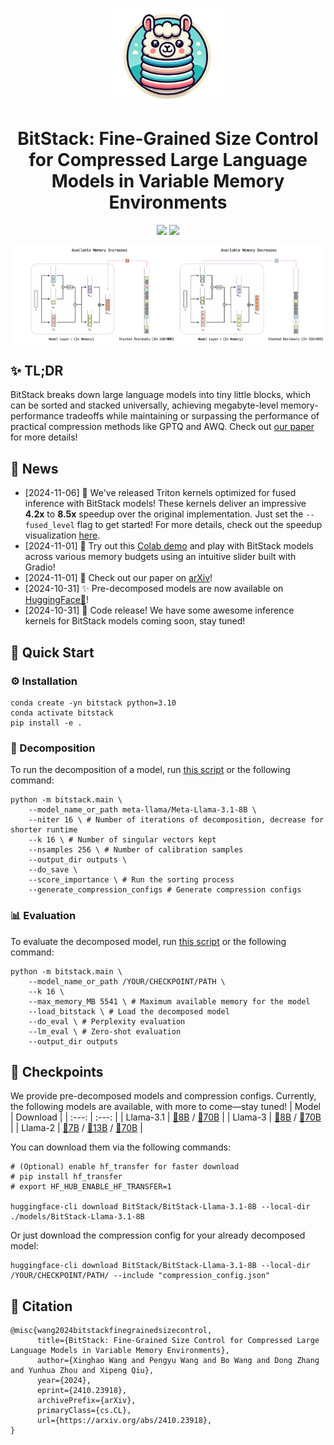 <p align="center">
  <img src="./assets/icon.png" width="180" height="150"/>
</p>

<h1 align="center">BitStack: Fine-Grained Size Control for Compressed Large Language Models in Variable Memory Environments</h1>

<div align="center">
<a href="https://arxiv.org/abs/2410.23918" target="_blank"><img src=https://img.shields.io/badge/2410.23918-red?style=plastic&logo=arxiv&logoColor=red&logoSize=auto&label=arXiv&labelColor=black&color=b31b1b&link=https%3A%2F%2Farxiv.org%2Fabs%2F2410.23918
></a>
<a href="https://huggingface.co/BitStack" target="_blank"><img src=https://img.shields.io/badge/BitStack-yellow?style=plastic&logo=huggingface&logoColor=ffd21e&logoSize=auto&label=HuggingFace&labelColor=black&color=ffd21e&link=https%3A%2F%2Fhuggingface.co%2FBitStack
></a>
</div>

![BitStack](./assets/bitstack.png)

## ✨ TL;DR
BitStack breaks down large language models into tiny little blocks, which can be sorted and stacked universally, achieving megabyte-level memory-performance tradeoffs while maintaining or surpassing the performance of practical compression methods like GPTQ and AWQ. Check out [our paper](https://arxiv.org/abs/2410.23918) for more details!


## 📰 News
- [2024-11-06] 🚀 We've released Triton kernels optimized for fused inference with BitStack models! These kernels deliver an impressive **4.2x** to **8.5x** speedup over the original implementation. Just set the `--fused_level` flag to get started! For more details, check out the speedup visualization [here](./assets/speedup_visualization.png).
- [2024-11-01] 🎈 Try out this [Colab demo](https://colab.research.google.com/drive/1GoXIVyhofOEpGzOUint8LOivlFSDVHle?usp=sharing) and play with BitStack models across various memory budgets using an intuitive slider built with Gradio!
- [2024-11-01] 📄 Check out our paper on [arXiv](https://arxiv.org/abs/2410.23918)!
- [2024-10-31] ✨ Pre-decomposed models are now available on [HuggingFace🤗](https://huggingface.co/BitStack)!
- [2024-10-31] 🚀 Code release! We have some awesome inference kernels for BitStack models coming soon, stay tuned!

## 🚀 Quick Start
### ⚙️ Installation
```
conda create -yn bitstack python=3.10
conda activate bitstack
pip install -e .
```

### 🔄 Decomposition
To run the decomposition of a model, run [this script](./scripts/decompose.sh) or the following command:
```
python -m bitstack.main \
    --model_name_or_path meta-llama/Meta-Llama-3.1-8B \
    --niter 16 \ # Number of iterations of decomposition, decrease for shorter runtime
    --k 16 \ # Number of singular vectors kept
    --nsamples 256 \ # Number of calibration samples
    --output_dir outputs \
    --do_save \
    --score_importance \ # Run the sorting process
    --generate_compression_configs # Generate compression configs
```

### 📊 Evaluation
To evaluate the decomposed model, run [this script](./scripts/evaluate.sh) or the following command:
```
python -m bitstack.main \
    --model_name_or_path /YOUR/CHECKPOINT/PATH \
    --k 16 \
    --max_memory_MB 5541 \ # Maximum available memory for the model
    --load_bitstack \ # Load the decomposed model
    --do_eval \ # Perplexity evaluation
    --lm_eval \ # Zero-shot evaluation
    --output_dir outputs
```
## 📌 Checkpoints
We provide pre-decomposed models and compression configs. Currently, the following models are available, with more to come—stay tuned!
| Model  | Download |
| :---: | :---: |
| Llama-3.1 | [🤗8B](https://huggingface.co/BitStack/BitStack-Llama-3.1-8B) / [🤗70B](https://huggingface.co/BitStack/BitStack-Llama-3.1-70B) |
| Llama-3 | [🤗8B](https://huggingface.co/BitStack/BitStack-Llama-3-8B) / [🤗70B](https://huggingface.co/BitStack/BitStack-Llama-3-70B) |
| Llama-2 | [🤗7B](https://huggingface.co/BitStack/BitStack-Llama-2-7B) / [🤗13B](https://huggingface.co/BitStack/BitStack-Llama-2-13B) / [🤗70B](https://huggingface.co/BitStack/BitStack-Llama-2-70B) |

You can download them via the following commands:
```
# (Optional) enable hf_transfer for faster download
# pip install hf_transfer
# export HF_HUB_ENABLE_HF_TRANSFER=1

huggingface-cli download BitStack/BitStack-Llama-3.1-8B --local-dir ./models/BitStack-Llama-3.1-8B
```
Or just download the compression config for your already decomposed model:
```
huggingface-cli download BitStack/BitStack-Llama-3.1-8B --local-dir /YOUR/CHECKPOINT/PATH/ --include "compression_config.json"
```

## 📖 Citation
```
@misc{wang2024bitstackfinegrainedsizecontrol,
      title={BitStack: Fine-Grained Size Control for Compressed Large Language Models in Variable Memory Environments}, 
      author={Xinghao Wang and Pengyu Wang and Bo Wang and Dong Zhang and Yunhua Zhou and Xipeng Qiu},
      year={2024},
      eprint={2410.23918},
      archivePrefix={arXiv},
      primaryClass={cs.CL},
      url={https://arxiv.org/abs/2410.23918}, 
}
```